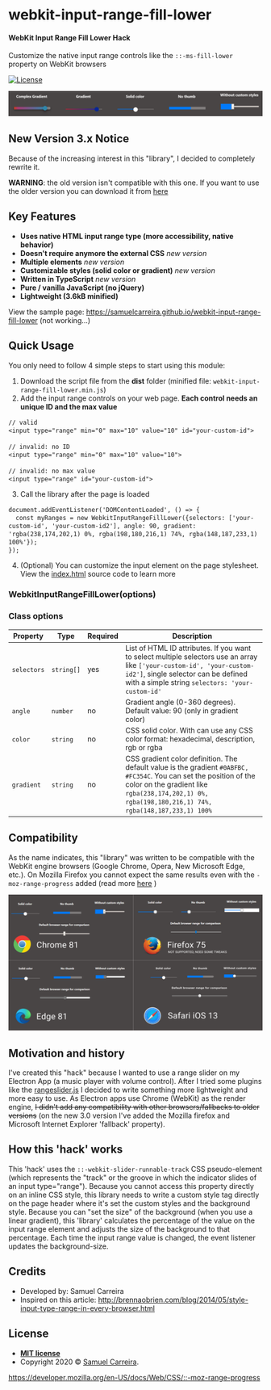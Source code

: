 # webkit-input-range-fill-lower

#### WebKit Input Range Fill Lower Hack

Customize the native input range controls like the ```::-ms-fill-lower``` property on WebKit browsers

[![License](http://img.shields.io/:license-mit-blue.svg?style=flat-square)](http://badges.mit-license.org)

![Screenshot](samples.png)

## New Version 3.x Notice
Because of the increasing interest in this "library", I decided to completely rewrite it.

**WARNING**: the old version isn't compatible with this one. If you want to use the older version you can download it from [here]()


## Key Features
* **Uses native HTML input range type (more accessibility, native behavior)**
* **Doesn't require anymore the external CSS** *new version*
* **Multiple elements** *new version*
* **Customizable styles (solid color or gradient)** *new version*
* **Written in TypeScript** *new version*
* **Pure / vanilla JavaScript (no jQuery)**
* **Lightweight (3.6kB minified)**

View the sample page: https://samuelcarreira.github.io/webkit-input-range-fill-lower (not working...)

## Quick Usage
You only need to follow 4 simple steps to start using this module:

1. Download the script file from the **dist** folder (minified file: `webkit-input-range-fill-lower.min.js`)
2. Add the input range controls on your web page. **Each control needs an unique ID and the max value**
  ```
  // valid
  <input type="range" min="0" max="10" value="10" id="your-custom-id">
  
  // invalid: no ID
  <input type="range" min="0" max="10" value="10">

  // invalid: no max value
  <input type="range" id="your-custom-id">
  ```
3. Call the library after the page is loaded
  ```
  document.addEventListener('DOMContentLoaded', () => {
    const myRanges = new WebkitInputRangeFillLower({selectors: ['your-custom-id', 'your-custom-id2'], angle: 90, gradient: 'rgba(238,174,202,1) 0%, rgba(198,180,216,1) 74%, rgba(148,187,233,1) 100%'});
  });
  ```
4. (Optional) You can customize the input element on the page stylesheet. View the [index.html](index.html) source code to learn more

### WebkitInputRangeFillLower(options)

### Class options
Property         | Type     | Required    | Description
---------------- | -------- | ---------- | ----------------------
`selectors`  | `string[]` | yes     | List of HTML ID attributes. If you want to select multiple selectors use an array like `['your-custom-id', 'your-custom-id2']`, single selector can be defined with a simple string `selectors: 'your-custom-id'`
`angle`  	 | `number` | no   | Gradient angle (0-360 degrees). Default value: 90 (only in gradient color)
`color`  	 | `string` | no | CSS solid color. With can use any CSS color format: hexadecimal, description, rgb or rgba
`gradient`  	 | `string` | no   | CSS gradient color definition. The default value is the gradient `#0ABFBC, #FC354C`. You can set the position of the color on the gradient like `rgba(238,174,202,1) 0%, rgba(198,180,216,1) 74%, rgba(148,187,233,1) 100%`

## Compatibility
As the name indicates, this "library" was written to be compatible with the WebKit engine browsers (Google Chrome, Opera, New Microsoft Edge, etc.).
On Mozilla Firefox you cannot expect the same results even with the `-moz-range-progress` added (read more [here](https://developer.mozilla.org/en-US/docs/Web/CSS/::-moz-range-progress) )

![compatibility](compatibility.png)


## Motivation and history
I've created this "hack" because I wanted to use a range slider on my Electron App (a music player with volume control). After I tried some plugins like the [rangeslider.js](http://rangeslider.js.org/) I decided to write something more lightweight and more easy to use.
As Electron apps use Chrome (WebKit) as the render engine, ~~I didn't add any compatibility with other browsers/fallbacks to older versions~~ (on the new 3.0 version I've added the Mozilla firefox and Microsoft Internet Explorer 'fallback' property).

## How this 'hack' works
This 'hack' uses the `::-webkit-slider-runnable-track` CSS pseudo-element (which represents the "track" or the groove in which the indicator slides of an input type="range"). Because you cannot access this property directly on an inline CSS style, this library needs to write a custom style tag directly on the page header where it's set the custom styles and the background style.
Because you can "set the size" of the background (when you use a linear gradient), this 'library' calculates the percentage of the value on the input range element and adjusts the size of the background to that percentage. Each time the input range value is changed, the event listener updates the background-size.


## Credits
- Developed by: Samuel Carreira
- Inspired on this article: http://brennaobrien.com/blog/2014/05/style-input-type-range-in-every-browser.html

## License
- **[MIT license](http://opensource.org/licenses/mit-license.php)**
- Copyright 2020 © <a href="http://samuelcarreira.com" target="_blank">Samuel Carreira</a>.


https://developer.mozilla.org/en-US/docs/Web/CSS/::-moz-range-progress